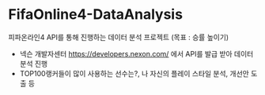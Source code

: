 # FifaOnline4-DataAnalysis
피파온라인4 API를 통해 진행하는 데이터 분석 프로젝트 (목표 : 승률 높이기)
- 넥슨 개발자센터 https://developers.nexon.com/ 에서 API를 발급 받아 데이터 분석 진행
- TOP100랭커들이 많이 사용하는 선수는?, 나 자신의 플레이 스타일 분석, 개선안 도출 등
